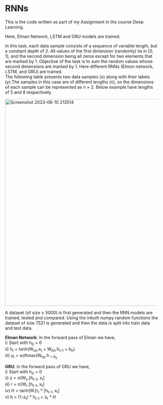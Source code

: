 # RNNs
This is the code written as part of my Assignment in the course Deep Learning.

Here, Elman Network, LSTM and GRU models are trained.

In this task, each data sample consists of a sequence of variable length, but a constant depth of 2. All values of the first dimension (randomly) lie in [0, 1], and the second dimension being all zeros except for two elements that are marked by 1. Objective of the task is to sum the random values whose second dimensions are marked by 1. Here different RNNs (Elmon network, LSTM, and GRU) are trained.<br>
The following table presents two data samples (x) along with their labels (y).The samples in this case are of different lengths (n), so the dimensions of each sample can be represented as
n × 2. Below example have lengths of 5 and 8 respectively.

<img width="682" alt="Screenshot 2023-06-10 213514" src="https://github.com/JBA-12/RNNs/assets/102513876/852ca8d8-7ec7-43fe-abc0-534bf0073f9d">

A dataset (of size ≥ 5000) is first generated and then the RNN models are trained, tested and compared.
Using the inbuilt numpy random functions the dataset of size 7521 is generated and then the data is split into train data and test data.

<strong>Elman Network</strong>: In the forward pass of Elman we have,<br>
         i) Start with h<sub>0</sub> = 0<br>
         ii) h<sub>t</sub> = tanh(W<sub>xh</sub>.x<sub>t</sub> + W<sub>hh</sub>.h<sub>t-1</sub> + b<sub>h</sub>)<br>
         iii) y<sub>t</sub> = softmax(W<sub>hy</sub>.h<sub> + b<sub>y</sub><br>

 <strong>GRU</strong>: In the forward pass of GRU we have,<br>
         i) Start with h<sub>0</sub> = 0<br>
         ii) z = σ(W<sub>z</sub>.[h<sub>t-1</sub>, x<sub>t</sub>]<br>
         iii) r = σ(W<sub>r</sub>.[h<sub>t-1</sub>, x<sub>t</sub>]<br>
         iv) H = tanh(W.[r<sub>t</sub> * [h<sub>t-1</sub>, x<sub>t</sub>]<br>
         v) h = (1-z<sub>t</sub>) * h<sub>t-1</sub> + z<sub>t</sub> * H<br>
